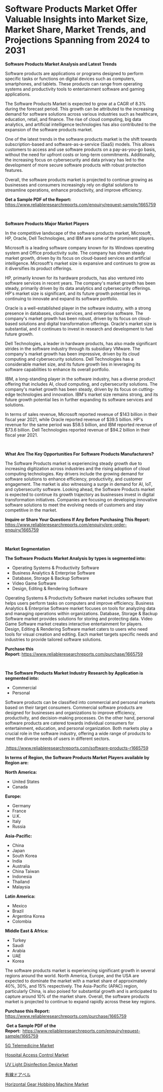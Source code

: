 <p><h1>Software Products Market Offer Valuable Insights into Market Size, Market Share, Market Trends, and Projections Spanning from 2024 to 2031</h1></p><p><strong>Software Products Market Analysis and Latest Trends</strong></p>
<p><p>Software products are applications or programs designed to perform specific tasks or functions on digital devices such as computers, smartphones, and tablets. These products can range from operating systems and productivity tools to entertainment software and gaming applications.</p><p>The Software Products Market is expected to grow at a CAGR of 8.3% during the forecast period. This growth can be attributed to the increasing demand for software solutions across various industries such as healthcare, education, retail, and finance. The rise of cloud computing, big data analytics, and artificial intelligence technologies has also contributed to the expansion of the software products market.</p><p>One of the latest trends in the software products market is the shift towards subscription-based and software-as-a-service (SaaS) models. This allows customers to access and use software products on a pay-as-you-go basis, without the need for upfront costs or long-term commitments. Additionally, the increasing focus on cybersecurity and data privacy has led to the development of more secure software products with robust protection features.</p><p>Overall, the software products market is projected to continue growing as businesses and consumers increasingly rely on digital solutions to streamline operations, enhance productivity, and improve efficiency.</p></p>
<p><strong>Get a Sample PDF of the Report:&nbsp;</strong> <a href="https://www.reliableresearchreports.com/enquiry/request-sample/1665759">https://www.reliableresearchreports.com/enquiry/request-sample/1665759</a></p>
<p>&nbsp;</p>
<p><strong>Software Products Major Market Players</strong></p>
<p><p>In the competitive landscape of the software products market, Microsoft, HP, Oracle, Dell Technologies, and IBM are some of the prominent players. </p><p>Microsoft is a leading software company known for its Windows operating system and Office productivity suite. The company has shown steady market growth, driven by its focus on cloud-based services and artificial intelligence. Microsoft's market size is expansive and continues to grow as it diversifies its product offerings.</p><p>HP, primarily known for its hardware products, has also ventured into software services in recent years. The company's market growth has been steady, primarily driven by its data analytics and cybersecurity offerings. HP's market size is significant, and its future growth potential lies in continuing to innovate and expand its software portfolio.</p><p>Oracle is a well-established player in the software industry, with a strong presence in databases, cloud services, and enterprise software. The company's market growth has been robust, driven by its focus on cloud-based solutions and digital transformation offerings. Oracle's market size is substantial, and it continues to invest in research and development to fuel future growth.</p><p>Dell Technologies, a leader in hardware products, has also made significant strides in the software industry through its subsidiary VMware. The company's market growth has been impressive, driven by its cloud computing and cybersecurity solutions. Dell Technologies has a considerable market size, and its future growth lies in leveraging its software capabilities to enhance its overall portfolio.</p><p>IBM, a long-standing player in the software industry, has a diverse product offering that includes AI, cloud computing, and cybersecurity solutions. The company's market growth has been steady, driven by its focus on cutting-edge technologies and innovation. IBM's market size remains strong, and its future growth potential lies in further expanding its software services and solutions.</p><p>In terms of sales revenue, Microsoft reported revenue of $143 billion in their fiscal year 2021, while Oracle reported revenue of $39.5 billion. HP's revenue for the same period was $58.5 billion, and IBM reported revenue of $73.6 billion. Dell Technologies reported revenue of $94.2 billion in their fiscal year 2021.</p></p>
<p>&nbsp;</p>
<p><strong>What Are The Key Opportunities For Software Products Manufacturers?</strong></p>
<p><p>The Software Products market is experiencing steady growth due to increasing digitization across industries and the rising adoption of cloud computing technologies. Key drivers include the growing demand for software solutions to enhance efficiency, productivity, and customer engagement. The market is also witnessing a surge in demand for AI, IoT, and cybersecurity software. Looking ahead, the Software Products market is expected to continue its growth trajectory as businesses invest in digital transformation initiatives. Companies are focusing on developing innovative software solutions to meet the evolving needs of customers and stay competitive in the market.</p></p>
<p><strong>Inquire or Share Your Questions If Any Before Purchasing This Report:</strong> <a href="https://www.reliableresearchreports.com/enquiry/pre-order-enquiry/1665759">https://www.reliableresearchreports.com/enquiry/pre-order-enquiry/1665759</a></p>
<p>&nbsp;</p>
<p><strong>Market Segmentation</strong></p>
<p><strong>The Software Products Market Analysis by types is segmented into:</strong></p>
<p><ul><li>Operating Systems & Productivity Software</li><li>Business Analytics & Enterprise Software</li><li>Database, Storage & Backup Software</li><li>Video Game Software</li><li>Design, Editing & Rendering Software</li></ul></p>
<p><p>Operating Systems & Productivity Software market includes software that helps users perform tasks on computers and improve efficiency. Business Analytics & Enterprise Software market focuses on tools for analyzing data and managing operations within organizations. Database, Storage & Backup Software market provides solutions for storing and protecting data. Video Game Software market creates interactive entertainment for players. Design, Editing & Rendering Software market caters to users who need tools for visual creation and editing. Each market targets specific needs and industries to provide tailored software solutions.</p></p>
<p><strong>Purchase this Report:&nbsp;</strong><a href="https://www.reliableresearchreports.com/purchase/1665759">https://www.reliableresearchreports.com/purchase/1665759</a></p>
<p>&nbsp;</p>
<p><strong>The Software Products Market Industry Research by Application is segmented into:</strong></p>
<p><ul><li>Commercial</li><li>Personal</li></ul></p>
<p><p>Software products can be classified into commercial and personal markets based on their target consumers. Commercial software products are designed for businesses and organizations to improve efficiency, productivity, and decision-making processes. On the other hand, personal software products are catered towards individual consumers for entertainment, education, and personal organization. Both markets play a crucial role in the software industry, offering a wide range of products to meet the diverse needs of users in different sectors.</p></p>
<p><a href="https://www.reliableresearchreports.com/software-products-r1665759">&nbsp;https://www.reliableresearchreports.com/software-products-r1665759</a></p>
<p><strong>In terms of Region, the Software Products Market Players available by Region are:</strong></p>
<p>
    <p> <strong> North America: </strong>
        <ul>
            <li>United States</li>
            <li>Canada</li>
        </ul>
        </p> 
    <p> <strong> Europe: </strong>
        <ul>
            <li>Germany</li>
            <li>France</li>
            <li>U.K.</li>
            <li>Italy</li>
            <li>Russia</li>
        </ul>
        </p> 
    <p> <strong> Asia-Pacific: </strong>
        <ul>
            <li>China</li>
            <li>Japan</li>
            <li>South Korea</li>
            <li>India</li>
            <li>Australia</li>
            <li>China Taiwan</li>
            <li>Indonesia</li>
            <li>Thailand</li>
            <li>Malaysia</li>
        </ul>
        </p> 
    <p> <strong> Latin America: </strong>
        <ul>
            <li>Mexico</li>
            <li>Brazil</li>
            <li>Argentina Korea</li>
            <li>Colombia</li>
        </ul>
        </p> 
    <p> <strong> Middle East & Africa: </strong>
        <ul>
            <li>Turkey</li>
            <li>Saudi</li>
            <li>Arabia</li>
            <li>UAE</li>
            <li>Korea</li>
        </ul>
    </p>
    </p>
<p><p>The software products market is experiencing significant growth in several regions around the world. North America, Europe, and the USA are expected to dominate the market with a market share of approximately 40%, 30%, and 15% respectively. The Asia-Pacific (APAC) region, particularly China, is also poised for substantial growth and is anticipated to capture around 10% of the market share. Overall, the software products market is projected to continue to expand rapidly across these key regions.</p></p>
<p><strong>Purchase this Report: </strong><a href="https://www.reliableresearchreports.com/purchase/1665759">https://www.reliableresearchreports.com/purchase/1665759</a></p>
<p>&nbsp;<strong>Get a Sample PDF of the Report:&nbsp;&nbsp;</strong><a href="https://www.reliableresearchreports.com/enquiry/request-sample/1665759">https://www.reliableresearchreports.com/enquiry/request-sample/1665759</a></p>
<p><strong></strong></p>
<p><p><a href="https://github.com/Christopherorp895/Market-Research-Report-List-1/blob/main/5g-telemedicine-market.md">5G Telemedicine Market</a></p><p><a href="https://github.com/amayrani15moore/Market-Research-Report-List-1/blob/main/hospital-access-control-market.md">Hospital Access Control Market</a></p><p><a href="https://medium.com/@caseyee25/uv-light-disinfection-device-market-global-market-insights-and-sales-trends-2024-to-2031-4701b2ae3db8">UV Light Disinfection Device Market</a></p><p><a href="https://github.com/JessKilback/Market-Research-Report-List-2/blob/main/814931868752.md">有線ドアベル</a></p><p><a href="https://medium.com/@victoria.lyman98067/global-horizontal-gear-hobbing-machine-market-size-and-market-trends-analysis-by-regional-outlook-652d5cd67c4c">Horizontal Gear Hobbing Machine Market</a></p></p>